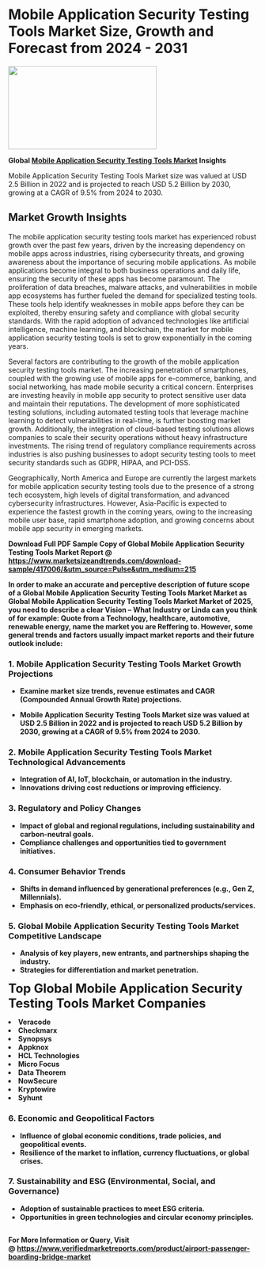 <H1>Mobile Application Security Testing Tools Market Size, Growth and Forecast from 2024 - 2031</H1><img class="aligncenter size-medium wp-image-584254" src="https://thirdeyenews.in/wp-content/uploads/2024/09/Global-Market-Research-300x168.jpeg" alt="" width="300" height="168" /><p><strong>Global&nbsp;<a href="https://www.marketsizeandtrends.com/download-sample/417006/&amp;utm_source=Pulse&amp;utm_medium=215">Mobile Application Security Testing Tools Market</a> Insights</strong></p><p>Mobile Application Security Testing Tools Market size was valued at USD 2.5 Billion in 2022 and is projected to reach USD 5.2 Billion by 2030, growing at a CAGR of 9.5% from 2024 to 2030.</p><p><h2>Market Growth Insights</h2> <p>The mobile application security testing tools market has experienced robust growth over the past few years, driven by the increasing dependency on mobile apps across industries, rising cybersecurity threats, and growing awareness about the importance of securing mobile applications. As mobile applications become integral to both business operations and daily life, ensuring the security of these apps has become paramount. The proliferation of data breaches, malware attacks, and vulnerabilities in mobile app ecosystems has further fueled the demand for specialized testing tools. These tools help identify weaknesses in mobile apps before they can be exploited, thereby ensuring safety and compliance with global security standards. With the rapid adoption of advanced technologies like artificial intelligence, machine learning, and blockchain, the market for mobile application security testing tools is set to grow exponentially in the coming years.</p> <p><strong></strong></p> <p>Several factors are contributing to the growth of the mobile application security testing tools market. The increasing penetration of smartphones, coupled with the growing use of mobile apps for e-commerce, banking, and social networking, has made mobile security a critical concern. Enterprises are investing heavily in mobile app security to protect sensitive user data and maintain their reputations. The development of more sophisticated testing solutions, including automated testing tools that leverage machine learning to detect vulnerabilities in real-time, is further boosting market growth. Additionally, the integration of cloud-based testing solutions allows companies to scale their security operations without heavy infrastructure investments. The rising trend of regulatory compliance requirements across industries is also pushing businesses to adopt security testing tools to meet security standards such as GDPR, HIPAA, and PCI-DSS. <p>Geographically, North America and Europe are currently the largest markets for mobile application security testing tools due to the presence of a strong tech ecosystem, high levels of digital transformation, and advanced cybersecurity infrastructures. However, Asia-Pacific is expected to experience the fastest growth in the coming years, owing to the increasing mobile user base, rapid smartphone adoption, and growing concerns about mobile app security in emerging markets.</p> <p><strong></p><p><span class=""><strong>Download Full PDF Sample Copy of Global Mobile Application Security Testing Tools Market Report</strong> @ <a href="https://www.marketsizeandtrends.com/download-sample/417006/&amp;utm_source=Pulse&amp;utm_medium=215" target="_blank">https://www.marketsizeandtrends.com/download-sample/417006/&amp;utm_source=Pulse&amp;utm_medium=215</a></span></p><p>In order to make an accurate and perceptive description of future scope of a Global&nbsp;Mobile Application Security Testing Tools Market Market as Global&nbsp;Mobile Application Security Testing Tools Market Market of 2025, you need to describe a clear Vision &ndash; What Industry or Linda can you think of for example: Quote from a Technology, healthcare, automotive, renewable energy, name the market you are Reffering to. However, some general trends and factors usually impact market reports and their future outlook include:</p><h3>1.&nbsp;<strong>Mobile Application Security Testing Tools Market Growth Projections</strong></h3><ul><li>Examine market size trends, revenue estimates and CAGR (Compounded Annual Growth Rate) projections.</li><li><p>Mobile Application Security Testing Tools Market size was valued at USD 2.5 Billion in 2022 and is projected to reach USD 5.2 Billion by 2030, growing at a CAGR of 9.5% from 2024 to 2030.</p></li></ul><h3>2.&nbsp;<strong>Mobile Application Security Testing Tools Market Technological Advancements</strong></h3><ul><li>Integration of AI, IoT, blockchain, or automation in the industry.</li><li>Innovations driving cost reductions or improving efficiency.</li></ul><h3>3.&nbsp;<strong>Regulatory and Policy Changes</strong></h3><ul><li>Impact of global and regional regulations, including sustainability and carbon-neutral goals.</li><li>Compliance challenges and opportunities tied to government initiatives.</li></ul><h3>4.&nbsp;<strong>Consumer Behavior Trends</strong></h3><ul><li>Shifts in demand influenced by generational preferences (e.g., Gen Z, Millennials).</li><li>Emphasis on eco-friendly, ethical, or personalized products/services.</li></ul><h3>5.&nbsp;<strong>Global Mobile Application Security Testing Tools Market Competitive Landscape</strong></h3><ul><li>Analysis of key players, new entrants, and partnerships shaping the industry.</li><li>Strategies for differentiation and market penetration.</li></ul><p data-pm-slice="1 1 []"><span style="color: inherit; font-family: inherit; font-size: 25px;">Top Global Mobile Application Security Testing Tools Market Companies</span></p><div class="" data-test-id=""><p><li>Veracode</li><li> Checkmarx</li><li> Synopsys</li><li> Appknox</li><li> HCL Technologies</li><li> Micro Focus</li><li> Data Theorem</li><li> NowSecure</li><li> Kryptowire</li><li> Syhunt</li></p></div><h3>6.&nbsp;<strong>Economic and Geopolitical Factors</strong></h3><ul><li>Influence of global economic conditions, trade policies, and geopolitical events.</li><li>Resilience of the market to inflation, currency fluctuations, or global crises.</li></ul><h3>7.&nbsp;<strong>Sustainability and ESG (Environmental, Social, and Governance)</strong></h3><ul><li>Adoption of sustainable practices to meet ESG criteria.</li><li>Opportunities in green technologies and circular economy principles.</li></ul><h2><strong style="font-size: 14px;">For More Information or Query, Visit @&nbsp;</strong><a style="background-color: #ffffff; font-size: 14px;" href="https://www.marketsizeandtrends.com/report/mobile-application-security-testing-tools-market/" target="_blank">https://www.verifiedmarketreports.com/product/airport-passenger-boarding-bridge-market</a></h2>
